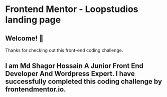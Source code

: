 # Frontend Mentor - Loopstudios landing page


## Welcome! 👋

Thanks for checking out this front-end coding challenge.

## I am Md Shagor Hossain A Junior Front End Developer And Wordpress Expert. I have successfully completed this coding challenge by frontendmentor.io.